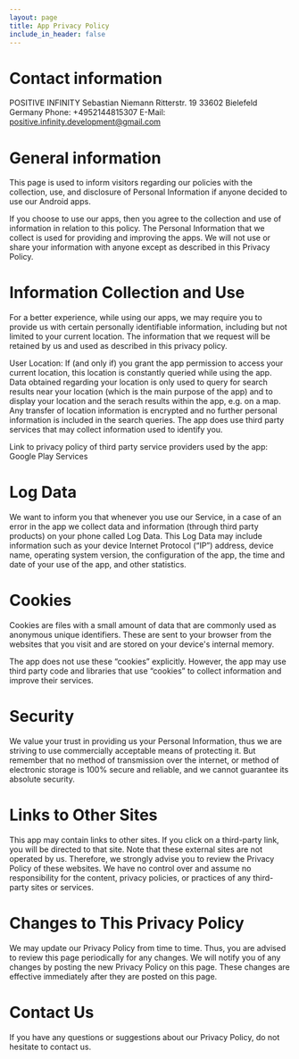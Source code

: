 ```yaml
---
layout: page
title: App Privacy Policy
include_in_header: false
---
```


# Contact information
POSITIVE INFINITY
Sebastian Niemann
Ritterstr. 19
33602 Bielefeld
Germany
Phone: +4952144815307
E-Mail: positive.infinity.development@gmail.com

# General information
This page is used to inform visitors regarding our policies with the collection, use, and disclosure of Personal Information if anyone decided to use our Android apps.

If you choose to use our apps, then you agree to the collection and use of information in relation to this policy. The Personal Information that we collect is used for providing and improving the apps. We will not use or share your information with anyone except as described in this Privacy Policy.

# Information Collection and Use
For a better experience, while using our apps, we may require you to provide us with certain personally identifiable information, including but not limited to your current location. The information that we request will be retained by us and used as described in this privacy policy.

User Location: If (and only if) you grant the app permission to access your current location, this location is constantly queried while using the app. Data obtained regarding your location is only used to query for search results near your location (which is the main purpose of the app) and to display your location and the serach results within the app, e.g. on a map. Any transfer of location information is encrypted and no further personal information is included in the search queries.
The app does use third party services that may collect information used to identify you.

Link to privacy policy of third party service providers used by the app: Google Play Services

# Log Data
We want to inform you that whenever you use our Service, in a case of an error in the app we collect data and information (through third party products) on your phone called Log Data. This Log Data may include information such as your device Internet Protocol (“IP”) address, device name, operating system version, the configuration of the app, the time and date of your use of the app, and other statistics.

# Cookies
Cookies are files with a small amount of data that are commonly used as anonymous unique identifiers. These are sent to your browser from the websites that you visit and are stored on your device's internal memory.

The app does not use these “cookies” explicitly. However, the app may use third party code and libraries that use “cookies” to collect information and improve their services.

# Security
We value your trust in providing us your Personal Information, thus we are striving to use commercially acceptable means of protecting it. But remember that no method of transmission over the internet, or method of electronic storage is 100% secure and reliable, and we cannot guarantee its absolute security.

# Links to Other Sites
This app may contain links to other sites. If you click on a third-party link, you will be directed to that site. Note that these external sites are not operated by us. Therefore, we strongly advise you to review the Privacy Policy of these websites. We have no control over and assume no responsibility for the content, privacy policies, or practices of any third-party sites or services.

# Changes to This Privacy Policy
We may update our Privacy Policy from time to time. Thus, you are advised to review this page periodically for any changes. We will notify you of any changes by posting the new Privacy Policy on this page. These changes are effective immediately after they are posted on this page.

# Contact Us
If you have any questions or suggestions about our Privacy Policy, do not hesitate to contact us.
